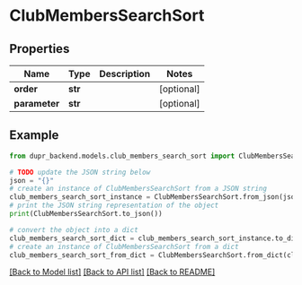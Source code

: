 # ClubMembersSearchSort


## Properties

Name | Type | Description | Notes
------------ | ------------- | ------------- | -------------
**order** | **str** |  | [optional] 
**parameter** | **str** |  | [optional] 

## Example

```python
from dupr_backend.models.club_members_search_sort import ClubMembersSearchSort

# TODO update the JSON string below
json = "{}"
# create an instance of ClubMembersSearchSort from a JSON string
club_members_search_sort_instance = ClubMembersSearchSort.from_json(json)
# print the JSON string representation of the object
print(ClubMembersSearchSort.to_json())

# convert the object into a dict
club_members_search_sort_dict = club_members_search_sort_instance.to_dict()
# create an instance of ClubMembersSearchSort from a dict
club_members_search_sort_from_dict = ClubMembersSearchSort.from_dict(club_members_search_sort_dict)
```
[[Back to Model list]](../README.md#documentation-for-models) [[Back to API list]](../README.md#documentation-for-api-endpoints) [[Back to README]](../README.md)


